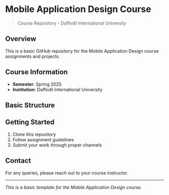 # Mobile Application Design Course

> Course Repository - Daffodil International University

## Overview

This is a basic GitHub repository for the Mobile Application Design course assignments and projects.

## Course Information

- **Semester**: Spring 2025
- **Institution**: Daffodil International University

## Basic Structure

## Getting Started

1. Clone this repository
2. Follow assignment guidelines
3. Submit your work through proper channels

## Contact

For any queries, please reach out to your course instructor.

---

_This is a basic template for the Mobile Application Design course._
